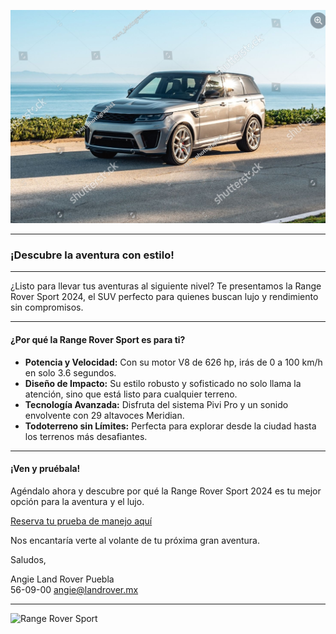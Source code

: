 ![Range Rover Sport](range.png)

---

### ¡Descubre la aventura con estilo!

---

¿Listo para llevar tus aventuras al siguiente nivel? Te presentamos la Range Rover Sport 2024, el SUV perfecto para quienes buscan lujo y rendimiento sin compromisos.

---

#### ¿Por qué la Range Rover Sport es para ti?

- **Potencia y Velocidad:** Con su motor V8 de 626 hp, irás de 0 a 100 km/h en solo 3.6 segundos.
- **Diseño de Impacto:** Su estilo robusto y sofisticado no solo llama la atención, sino que está listo para cualquier terreno.
- **Tecnología Avanzada:** Disfruta del sistema Pivi Pro y un sonido envolvente con 29 altavoces Meridian.
- **Todoterreno sin Límites:** Perfecta para explorar desde la ciudad hasta los terrenos más desafiantes.

---

#### ¡Ven y pruébala!
Agéndalo ahora y descubre por qué la Range Rover Sport 2024 es tu mejor opción para la aventura y el lujo.

[Reserva tu prueba de manejo aquí](#)

Nos encantaría verte al volante de tu próxima gran aventura.

Saludos,

Angie 
Land Rover Puebla  
56-09-00
angie@landrover.mx

---

![Range Rover Sport](https://www.shutterstock.com/image-photo/beautiful-sports-car-photography-stills-rollers-2454641251)
